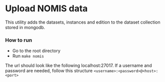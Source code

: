 Upload NOMIS data
==================

This utility adds the datasets, instances and edition to the dataset collection stored in mongodb.

### How to run 

* Go to the root directory
* Run `make nomis`
  
The url should look like the following localhost:27017. If a username and password are needed, follow this structure
`<username>:<password>@<host>:<port>`


